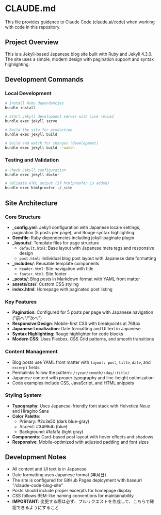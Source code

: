 # CLAUDE.md

This file provides guidance to Claude Code (claude.ai/code) when working with code in this repository.

## Project Overview

This is a Jekyll-based Japanese blog site built with Ruby and Jekyll 4.3.0. The site uses a simple, modern design with pagination support and syntax highlighting.

## Development Commands

### Local Development
```bash
# Install Ruby dependencies
bundle install

# Start Jekyll development server with live reload
bundle exec jekyll serve

# Build the site for production
bundle exec jekyll build

# Build and watch for changes (development)
bundle exec jekyll build --watch
```

### Testing and Validation
```bash
# Check Jekyll configuration
bundle exec jekyll doctor

# Validate HTML output (if htmlproofer is added)
bundle exec htmlproofer ./_site
```

## Site Architecture

### Core Structure
- **_config.yml**: Jekyll configuration with Japanese locale settings, pagination (5 posts per page), and Rouge syntax highlighting
- **Gemfile**: Ruby dependencies including jekyll-paginate plugin
- **_layouts/**: Template files for page structure
  - `default.html`: Base layout with Japanese meta tags and responsive design
  - `post.html`: Individual blog post layout with Japanese date formatting
- **_includes/**: Reusable template components
  - `header.html`: Site navigation with title
  - `footer.html`: Site footer
- **_posts/**: Blog posts in Markdown format with YAML front matter
- **assets/css/**: Custom CSS styling
- **index.html**: Homepage with paginated post listing

### Key Features
- **Pagination**: Configured for 5 posts per page with Japanese navigation ("前へ"/"次へ")
- **Responsive Design**: Mobile-first CSS with breakpoints at 768px
- **Japanese Localization**: Date formatting and UI text in Japanese
- **Syntax Highlighting**: Rouge highlighter for code blocks
- **Modern CSS**: Uses Flexbox, CSS Grid patterns, and smooth transitions

### Content Management
- Blog posts use YAML front matter with `layout: post`, `title`, `date`, and `excerpt` fields
- Permalinks follow the pattern: `/:year/:month/:day/:title/`
- Japanese content with proper typography and line-height optimization
- Code examples include CSS, JavaScript, and HTML snippets

### Styling System
- **Typography**: Uses Japanese-friendly font stack with Helvetica Neue and Hiragino Sans
- **Color Palette**: 
  - Primary: #2c3e50 (dark blue-gray)
  - Accent: #3498db (blue)
  - Background: #fafafa (light gray)
- **Components**: Card-based post layout with hover effects and shadows
- **Responsive**: Mobile-optimized with adjusted padding and font sizes

## Development Notes

- All content and UI text is in Japanese
- Date formatting uses Japanese format (年月日)
- The site is configured for GitHub Pages deployment with baseurl "/claude-code-blog-site"
- Posts should include proper excerpts for homepage display
- CSS follows BEM-like naming conventions for maintainability
- **IMPORTANT**: 変更する際は必ず、プルリクエストを作成して、こちらで確認できるようにすること